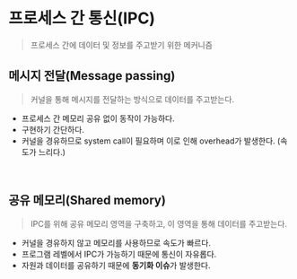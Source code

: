 # 프로세스 간 통신(IPC)

> 프로세스 간에 데이터 및 정보를 주고받기 위한 메커니즘

## 메시지 전달(Message passing)

> 커널을 통해 메시지를 전달하는 방식으로 데이터를 주고받는다.

- 프로세스 간 메모리 공유 없이 동작이 가능하다.
- 구현하기 간단하다.
- 커널을 경유하므로 system call이 필요하며 이로 인해 overhead가 발생한다. (속도가 느리다.)

</br>

## 공유 메모리(Shared memory)

> IPC를 위해 공유 메모리 영역을 구축하고, 이 영역을 통해 데이터를 주고받는다.

- 커널을 경유하지 않고 메모리를 사용하므로 속도가 빠르다.
- 프로그램 레벨에서 IPC가 가능하기 때문에 통신이 자유롭다.
- 자원과 데이터를 공유하기 때문에 **동기화 이슈**가 발생한다.
